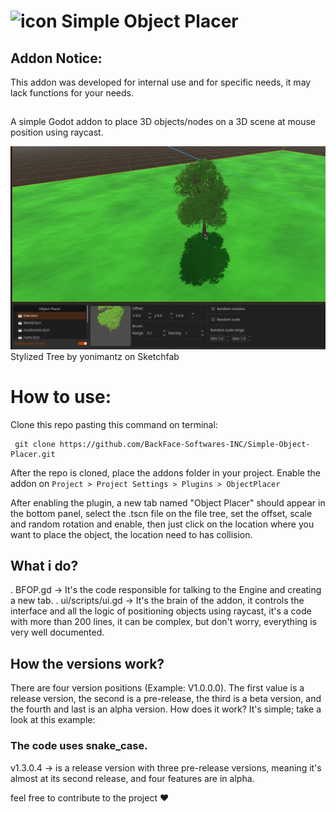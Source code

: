 # <img width="116" height="116" alt="icon" src="https://github.com/user-attachments/assets/a8a64a6b-405c-43d7-b232-2c63de5e2c26" /> Simple Object Placer

## Addon Notice:
This addon was developed for internal use and for specific needs, it may lack functions for your needs. 

##
A simple Godot addon to place 3D objects/nodes on a 3D scene at mouse position using raycast.

<img src="Screenshot.png">
Stylized Tree by yonimantz on Sketchfab

# How to use:
Clone this repo pasting this command on terminal:

```
 git clone https://github.com/BackFace-Softwares-INC/Simple-Object-Placer.git
```
After the repo is cloned, place the addons folder in your project.
Enable the addon on ```Project > Project Settings > Plugins > ObjectPlacer```

After enabling the plugin, a new tab named "Object Placer" should appear in the bottom panel, select the .tscn file on the file tree, set the offset, scale and random rotation and enable, then just click on the location where you want to place the object, the location need to has collision.

## What i do?
. BFOP.gd -> It's the code responsible for talking to the Engine and creating a new tab.
. ui/scripts/ui.gd -> It's the brain of the addon, it controls the interface and all the logic of positioning objects using raycast, it's a code with more than 200 lines, it can be complex, but don't worry, everything is very well documented.

## How the versions work?
There are four version positions (Example: V1.0.0.0). The first value is a release version, the second is a pre-release, the third is a beta version, and the fourth and last is an alpha version.
How does it work? It's simple; take a look at this example:

### The code uses snake_case.

v1.3.0.4 -> is a release version with three pre-release versions, meaning it's almost at its second release, and four features are in alpha.

feel free to contribute to the project ❤
